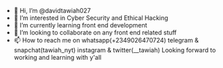 - 👋 Hi, I’m @davidtawiah027
- 👀 I’m interested in Cyber Security and Ethical Hacking
- 🌱 I’m currently learning front end development
- 💞️ I’m looking to collaborate on any front end related stuff
- 📫 How to reach me on whatsapp(+2349026470724) telegram & snapchat(tawiah_nyt) instagram & twitter(__tawiah)
Looking forward to working and learning with y'all

<!---
davidtawiah027/davidtawiah027 is a ✨ special ✨ repository because its `README.md` (this file) appears on your GitHub profile.
You can click the Preview link to take a look at your changes.
--->
